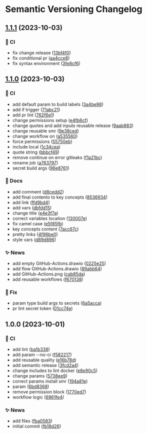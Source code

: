# Semantic Versioning Changelog

## [1.1.1](https://github.com/sprsaas/reusable-workflows/compare/1.1.0...1.1.1) (2023-10-03)


### :repeat: CI

* fix change release ([13bf4f0](https://github.com/sprsaas/reusable-workflows/commit/13bf4f071fd8802a5e3086f48d8209bb9563b6ec))
* fix conditional pr ([aa4cce8](https://github.com/sprsaas/reusable-workflows/commit/aa4cce80fff983f56da036b0b3c4a465120c50f7))
* fix syntax environment ([3fe8cf6](https://github.com/sprsaas/reusable-workflows/commit/3fe8cf621791e32b0b804d681caeb67cceed04e8))

## [1.1.0](https://github.com/sprsaas/reusable-workflows/compare/1.0.0...1.1.0) (2023-10-03)


### :repeat: CI

* add default param to build labels ([3a4be98](https://github.com/sprsaas/reusable-workflows/commit/3a4be98eb41c2d698a6a088bc68b43e1ec499da0))
* add if trigger ([71abc21](https://github.com/sprsaas/reusable-workflows/commit/71abc213d5e5ec6956d473425ab3d5e6e1f893e3))
* add pr lint ([762f6e1](https://github.com/sprsaas/reusable-workflows/commit/762f6e11b3349490fdac477066d1a3d9cf7ffc88))
* change permissions setup ([e4fb6cf](https://github.com/sprsaas/reusable-workflows/commit/e4fb6cf6508b5f48b9a6bc860a3b12aa5f0b1d00))
* change quotes and add inputs reusable release ([9aab883](https://github.com/sprsaas/reusable-workflows/commit/9aab88360ed46ee1eb21f8fe78c9d29609aa8dfa))
* change reusable smr ([9e38ced](https://github.com/sprsaas/reusable-workflows/commit/9e38ced59672583a9e31b8e868e80dbcdb112cd0))
* change workflow on ([a535560](https://github.com/sprsaas/reusable-workflows/commit/a5355601ca70aec924ac8945b719f87edc34b4f7))
* force permissions ([55750eb](https://github.com/sprsaas/reusable-workflows/commit/55750eb1924f40b156e266f17ca476174498fff8))
* include local ([1c34cea](https://github.com/sprsaas/reusable-workflows/commit/1c34ceac0e733d135445c8b3d13fd0ededfdbfdd))
* quote string ([bbbcf49](https://github.com/sprsaas/reusable-workflows/commit/bbbcf49b997f221ded5c770824a66dfcc1ef134a))
* remove continue on error gitleaks ([f1a21bc](https://github.com/sprsaas/reusable-workflows/commit/f1a21bccb5ea765a984777135a1779489c82a6c1))
* rename job ([a763797](https://github.com/sprsaas/reusable-workflows/commit/a7637972d8a763a4898d21e30127851ae5453e6a))
* secret build args ([96e8761](https://github.com/sprsaas/reusable-workflows/commit/96e876196a2c452ecd3dce9a0ed6041b048e7960))


### :memo: Docs

* add comment ([d8cedd2](https://github.com/sprsaas/reusable-workflows/commit/d8cedd2036ac8aff14e48942f4fc967c82eeee5c))
* add final contento to key concepts ([8536934](https://github.com/sprsaas/reusable-workflows/commit/8536934ee1976547d7bd98577cc5f71b58979dbf))
* add link ([ffd9bd4](https://github.com/sprsaas/reusable-workflows/commit/ffd9bd4fad12805b11fa4fe9019583930e611607))
* add vars ([dbfdd15](https://github.com/sprsaas/reusable-workflows/commit/dbfdd153f94e2b10321b832746e8fa38a0bb606f))
* change title ([e4e3f7a](https://github.com/sprsaas/reusable-workflows/commit/e4e3f7af204501da0a1ed3518f5da4d9ff1c313f))
* correct variables location ([130007e](https://github.com/sprsaas/reusable-workflows/commit/130007e08071ab0154ed06d15bd243919ef4fe0b))
* fix camel case ([e5f85fb](https://github.com/sprsaas/reusable-workflows/commit/e5f85fb74267729461b9f537b0c3b27d2be08c40))
* key concepts content ([7acc67c](https://github.com/sprsaas/reusable-workflows/commit/7acc67c24a4ebcd247d3aea698aac26e9472edc9))
* pretty links ([4f96be0](https://github.com/sprsaas/reusable-workflows/commit/4f96be059bcf2fdec9d824d5ec35159607663d8e))
* style vars ([d89d896](https://github.com/sprsaas/reusable-workflows/commit/d89d896edef3c7dc08afc5612dfd5e9aa26809fc))


### :sparkles: News

* add empty GitHub-Actions.drawio ([0225e25](https://github.com/sprsaas/reusable-workflows/commit/0225e257d6ccec48c5a8b7572bb1abfc38564623))
* add flow GitHub-Actions.drawio ([89abb64](https://github.com/sprsaas/reusable-workflows/commit/89abb641439e41ebd21fa4a7d32e014581a9472b))
* add GitHub-Actions.png ([cab85da](https://github.com/sprsaas/reusable-workflows/commit/cab85dacab44033715adebbb6ed3be450d1d7685))
* add reusable workflows ([f670138](https://github.com/sprsaas/reusable-workflows/commit/f6701384102c3d7f688311b8854e4a25d109c501))


### :bug: Fix

* param type build args to secrets ([6a5acca](https://github.com/sprsaas/reusable-workflows/commit/6a5acca0396543ec6f6489936469d08263786e7f))
* pr lint secret token ([01cc74e](https://github.com/sprsaas/reusable-workflows/commit/01cc74e3fb22db73f0bb7c949823d7430c552dc3))

## 1.0.0 (2023-10-01)


### :repeat: CI

* add lint ([ba1b338](https://github.com/sprsaas/reusable-workflows/commit/ba1b3389dbb13c355987944534fe6633bb4d70d0))
* add param --no-ci ([f582217](https://github.com/sprsaas/reusable-workflows/commit/f58221774060d3c8e92988d8389d30e52c9c3f24))
* add reusable quality ([e16b78d](https://github.com/sprsaas/reusable-workflows/commit/e16b78d4efed7037f32e9b727c3ea1ad9cd42db6))
* add semantic release ([3fcd2a4](https://github.com/sprsaas/reusable-workflows/commit/3fcd2a486d238070a04f740aa44cfea9aa754ccd))
* change includes to lint docker ([e8e90c5](https://github.com/sprsaas/reusable-workflows/commit/e8e90c5bcf38d8bc925531c56cbb87fc06c82b1d))
* change params ([5738ee9](https://github.com/sprsaas/reusable-workflows/commit/5738ee915bc532032cd1749650752790866b0b90))
* correct params install smr ([194a81e](https://github.com/sprsaas/reusable-workflows/commit/194a81e3da3aef1cce3022118596da07e5d8aeb2))
* param ([6bd8368](https://github.com/sprsaas/reusable-workflows/commit/6bd836868e47d3d9ff0e10fa2fda0cc621f73917))
* remove permission block ([1770ed7](https://github.com/sprsaas/reusable-workflows/commit/1770ed79cdafc792cc9f2ee407b69358e2a9dca4))
* workflow logic ([6961fe4](https://github.com/sprsaas/reusable-workflows/commit/6961fe450e4b345055d6f38a1cef0b222f349018))


### :sparkles: News

* add files ([fba0583](https://github.com/sprsaas/reusable-workflows/commit/fba0583e7c52e4bf81d833ed3238c239d9f1571c))
* initial commit ([fb18d26](https://github.com/sprsaas/reusable-workflows/commit/fb18d26ddd72d16fdd95482a765119034ceedf7c))
